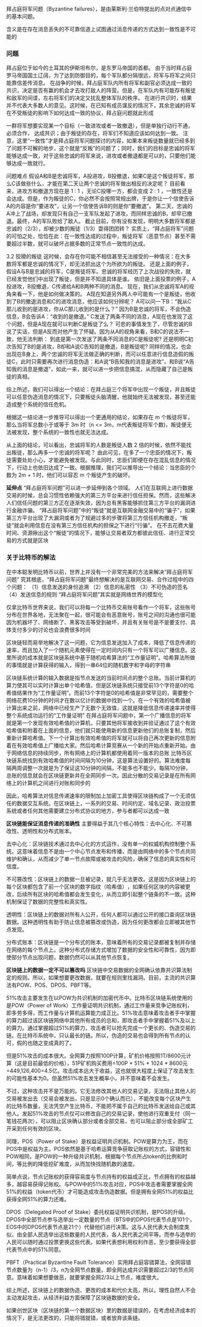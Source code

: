 拜占庭将军问题（Byzantine failures），是由莱斯利·兰伯特提出的点对点通信中的基本问题。

含义是在存在消息丢失的不可靠信道上试图通过消息传递的方式达到一致性是不可能的

### 问题
拜占庭位于如今的土耳其的伊斯坦布尔，是东罗马帝国的首都。
由于当时拜占庭罗马帝国国土辽阔，为了达到防御目的，每个军队都分隔很远，将军与将军之间只能靠信差传消息。
在战争的时候，拜占庭军队内所有将军和副官必须达成一致的共识，决定是否有赢的机会才去攻打敌人的阵营。但是，在军队内有可能存有叛徒和敌军的间谍，左右将军们的决定又扰乱整体军队的秩序。
在进行共识时，结果并不代表大多数人的意见。这时候，在已知有成员谋反的情况下，其余忠诚的将军在不受叛徒的影响下如何达成一致的协议，拜占庭问题就此形成

一群将军想要实现某一个目标（一致进攻或者一致撤退），但是单独行动行不通，必须合作， 达成共识；由于叛徒的存在，将军们不知道应该如何达到一致。
注意，这里“一致性”才是拜占庭将军问题探讨的内容，如果本来叛徒数量就已经多到了问题不可解的地步，这个就是“反叛”的问题了；同时，我们的目标是忠诚的将军能够达成一致，对于这些忠诚的将军来说，进攻或者撤退都是可以的，只要他们能够达成一致就行。

问题难点
假设A和B是忠诚将军，A投进攻，B投撤退，如果C是这个叛徒将军，那么C该做些什么，才能在第二天让两个忠诚的将军做出相反的决定呢？
目前看来，进攻方和撤退方现在是 1 : 1 ，无论C投哪一方，都会变成 2 : 1 ，一致性还是会达成。但是，作为叛徒的C，你必然不会按照常规出牌，于是你让一个信使告诉A的内容是你“要进攻”，让另一个信使告诉B的则是你“要撤退”。
第二天，忠诚的A冲上了战场，却发现只有自己一支军队发起了进攻，而同样忠诚的B，却早已撤退。最终，A的军队败给了敌人。
截止目前，你有没有发现，明明大多数将军都是忠诚的（2/3），却被少数的叛徒（1/3）耍得团团转？
实质上，“拜占庭将军”问题的可怕之处，恰恰在此：在一致性达成的过程中，叛徒将军（恶意节点）甚至不需要超过半数，就可以破坏占据多数的正常节点一致性的达成。


3.2 狡猾的叛徒
这时候，会存在你可能不相信甚至无法接受的一种情况：在大多数将军都是忠诚的情况下，却无法抓出这个为所欲为的叛徒。
还是上面的例子，假设A与B是忠诚的将军，C是叛徒将军。忠诚的将军经历了上次战役的失败，就已经发觉他们中出现了叛徒，但是并不知道具体是谁。
依旧是上面投票的例子，A投进攻，B投撤退，C传递给A和B两种不同的消息。
现在，我们从忠诚将军A的视角来看一下，他是如何做决策的。
A现在知道另外两人中可能有一个是叛徒，他收到了B的撤退消息和C的进攻消息，他应该如何分辨呢？
A可以问一下B：“我从C那儿收到的是进攻，你从C那儿收到的是什么？”
因为B是忠诚的将军，不会伪造信息，B会告诉A：“收到的是撤退。”
C发送了两条不同的消息，A现在也发现了这个问题，但是A现在就可以判断C是叛徒了么？
可悲的事情发生了，尽管忠诚的B说了实话，但是A反而对他产生了怀疑。因为从A的视角来看，B和C的说法不一致，他无法判断：
到底是第一次发送了两条不同消息的C是叛徒呢?
还是明明C初次告知了B的是进攻，B却和A说C告知的是撤退，B是叛徒呢?
同样的情况，也会出现在B身上，两个忠诚的将军无法做正确的判断，而可以任意进行信息造假的叛徒C，此时只需要再次进行消息伪造：和A说“B告知我的消息是进攻”，和B说“A告知我的消息是撤退”，如此一来，就可以进一步把信息搞混，从而隐藏了自己是叛徒的真相。

综上所述，我们可以得出一个结论：在拜占庭三个将军中出现一个叛徒，并且叛徒可以任意伪造消息的情况下，只要叛徒头脑清醒，他就始终无法被发现，甚至还能造成整个系统的信任危机。

根据这一结论进一步推导可以得出一个更通用的结论，如果存在 m 个叛徒将军，那么当将军总数小于或等于 3m 时（n <= 3m，m代表叛徒将军个数)，叛徒便无法被发现，整个系统的一致性也就无法达成。

从上面的结论，可以看出，忠诚将军的人数是叛徒人数 2 倍的时候，依然不能找出叛徒，那么再多一个忠诚的将军呢？
由此可见，在多了一个忠臣的情况下，叛徒需要处处小心，才能避免被发现。与此同时，忠臣们即便在存在混乱信息的情况下，行动上也依旧达成了一致。根据推理，我们可以推导出一个结论：当忠臣的个数为 2m + 1 时，他们可以容忍 m 个叛徒产生的破坏。


**延伸点**
“拜占庭将军问题”可以进一步延伸到各个领域。
人们在互联网上进行数据交易的时候，总会习惯性依赖强大的第三方平台来进行信任担保。然而，这些解决人们信任问题的第三方正在逐渐失效，因为总有黑客能够抓住第三方平台的漏洞进行金融诈骗。
“拜占庭将军问题”中的“叛徒”就是互联网金融交易中的“骗子”，如果第三方平台出现了大漏洞或者为了规避过多的步骤将第三方信任机构撤走，“叛徒”就会利用信息在没有第三方信任机构的担保之下进行“行骗”。
在不去花费大量时间、资源揪出这个“叛徒”的情况下，能够让交易者双方都彼此信任、进行正常交易的方式就是区块

### 关于比特币的解法
在中本聪发明比特币以前，世界上并没有一个非常完美的方法来解决“拜占庭将军问题”
究其根底，“拜占庭将军问题”最终想解决的是互联网交易、合作过程中的四个问题：
（1）信息发送的身份追溯
（2）信息的私密性
（3）不可伪造的签名
（4）发送信息的规则
“拜占庭将军问题”其实就是网络世界的模型化

仅拿比特币世界来说，我们可以将每一个比特币交易账号看作一个将军，这些账号分布在世界各地，无法聚在一起，很可能会有恶意账号，账号之间的沟通也很可能因为机器坏了、网络断了、黑客攻击等受到破坏，并且有关账号是不是要支付、具体支付多少的讨论也会浪费很多时间

区块链轻而易举地解决了这一问题，它为信息发送加入了成本，降低了信息传递的速率，而且加入了一个随机元素使得在一定时间内只有一个将军可以广播信息。这里所说的成本就是区块链系统中基于随机哈希算法的“工作量证明”。哈希算法所做的事情就是计算获得的输入，得到一串64位的随机数字和字母的字符串

区块链系统计算的输入数据是指节点发送的当前时间点的整个总账。当前计算机的算力使其可以实时计算出单个哈希值，但是区块链系统只接受前13个字符是0的哈希值结果作为“工作量证明”。而前13个字符是0的哈希值是非常罕见的，需要整个网络花费10分钟的时间才在数以亿计的数据中找到一个。在一个有效的哈希值被计算出来之前，网络中已经生产了无数个无效值，这就是降低信息传递速率并使得整个系统成功运行的“工作量证明”
在拜占庭将军问题中，第一个广播信息的将军就是第一个发现有效哈希值的计算机，只要其他将军接收到并验证通过了这个有效哈希值和附着在上面的信息，他们就只能使用新的信息更新他们的总账复制，然后重新计算哈希值。下一个计算出有效哈希值的将军就可以将自己再次更新的信息附着在有效哈希值上广播给大家。然后哈希计算竞赛从一个新的开始点重新开始。由于网络信息的持续同步，所有网络上的计算机都使用着同一版本的总账
比特币区块链系统找到有效哈希值的时间间隔为10分钟，这是算法设置好的。算法难度每隔两周调整一次就是为了保证这10分钟的间隔，不能多也不能少。每隔10分钟，总账的信息就会在区块链更新并在全网同步一次。因此分散的交易记录是在所有网络上的计算机之间进行对账和同步的

因此，哈希算法对信息传递速率的限制加上加密工具使得区块链构成了一个无须信任的数据交互系统。在区块链上，一系列的交易、时间约定、域名记录、政治投票系统或者任何其他需要建立分布式协议的地方，参与者都可以达成一致


**区块链能保证消息传递的准确性**
‌主要得益于其几个核心特性：‌去中心化、‌不可篡改性、‌透明性和分布式账本。‌

去中心化：‌区块链技术通过去中心化的方式运作，‌没有单一的权威机构控制整个系统。‌这意味着信息不是由一个中心节点发布和传播，‌而是由网络中的多个节点共同维护和确认，‌从而减少了单一节点故障或被攻击的风险，‌确保了信息的真实性和可信度。‌

不可篡改性：‌区块链上的数据一旦被记录，‌就几乎无法更改。‌这是因为区块链上的每个区块都包含了前一个区块的数字指纹（‌哈希值）‌，‌如果任何区块的内容被更改，‌后续所有区块的哈希值都会发生变化，‌从而立即引起整个链条的不一致。‌这种机制保证了数据的完整性和真实性。‌

透明性：‌区块链上的数据对所有人公开，‌任何人都可以通过公开的接口查询区块链数据。‌这种透明性有助于防止信息被篡改或伪造，‌因为任何更改都会立即被其他节点发现。‌

分布式账本：‌区块链是一个分布式的账本，‌意味着所有的交易记录都被复制并存储在网络的每个节点上。‌这种分布式存储方式增加了数据的安全性和可靠性，‌因为即使部分节点出现问题，‌数据仍然可以从其他节点恢复。‌


**区块链上的数据一定不可以篡改吗**
区块链中交易数据的全网确认依靠共识算法制定的规则。所以，如果想要更改数据，就要在规则里找漏洞。目前，主流的共识算法有POW、POS、DPOS、PBFT等。

51%攻击主要发生在以POW为共识机制的加密代币中。比特币区块链系统使用的是POW（Power of Work）工作量证明共识机制，通过工作量来竞争记账权利，即多劳多得，而工作量与计算机运算能力成正比。51%攻击意味着攻击者手中掌握的算力超过该区块链网络中其他所有成员的总和，即攻击者手中掌握着51%及以上的算力。通过掌握超过51%的算力，攻击者可以抢先完成一个更长的、伪造交易的链。在比特币系统中，只认最长的链。所以，伪造的交易也会得到所有节点的认可，假的也随之变成真的了。

但是51%攻击的成本很大。全网算力按照100P计算，矿机价格按照1T/8600元计算（这是目前最低的价格），51P矿机购买费用=100P * 51% * 1024 * 8600元=449,126,400=4.5亿。攻击成本远大于收益，这也就很大程度上保证了攻击发生的可能性基本为0。但虽然51%攻击发生概率小，并不意味着不会发生。

不过，这种攻击并不是万能的。它无法修改其他人的交易记录，无法阻止其他人的交易被发出去（交易会被发出，只是显示0个确认而已），不能改变每个区块产生的比特币数量，无法凭空产生比特币，不能把不属于自己的比特币发送给自己或其他人。发起51%攻击的节点仅可以修改自己的交易记录，使他进行双重支付（同一笔钱花两次），可以阻止区块确认部分或者全部交易，也可以阻止部分或全部矿工开采到任何有效的区块。

同理，POS（Power of Stake）是权益证明共识机制。POW是算力为王，而在POS中是权益为主。POS依然是基于哈希运算竞争获取记账权的方式，容错性和POW相同，是POW的一种升级共识机制，根据每个节点所占token的比例和时间，等比例的降低挖矿难度，从而加快找随机数的速度。

简单点说，节点记账权的获得容易度与节点持有的权益成正比，节点拥有的权益越多，越容易获得记账权。与POW中的51%攻击对应，POS中攻击者需要掌握全网51%的权益（token代币）才可能造成攻击伪造数据。但是拥有全网51%的权益比获得全网51%的算力还难。

DPOS（Delegated Proof of Stake）委托权益证明共识机制，是POS的升级。DPOS中全部节点参与选举出一定数量的节点（BTS中的DPOS代表节点是101个，EOS中的DPOS代表节点是21个）代替他们进行决策。这与人民代表大会制度类似，由全部人民选举出这些数量的人民代表，各人民代表之间平等。而参与选举的人民可以随时通过投票更换这些代表。如果代表想利用权利作恶，至少要获得全部代表节点中的51%同意。

PBFT（Practical Byzantine Fault Tolerance）实用拜占庭容错算法，全网容错节点数量为（n-1）/3，n为全网节点数量。即全网达成共识需要超过2/3的节点同意。意味着如果想要做恶，就要掌握全网2/3以上节点，难度很大。

综上所述，区块链上的数据伪造、更改的成本和代价太高，所以，理性自然人不会主动发起攻击，从经济利益方面保障了区块链数据的安全。

如果创世区块（区块链的第一个数据区块）里的数据是错误的，在考虑经济成本的情况下，是无法更改的，只能将错就错，或者放弃该条链。



